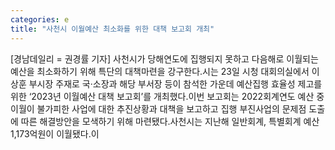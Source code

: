 ```yaml
---
categories: e
title: "사천시 이월예산 최소화를 위한 대책 보고회 개최"
---
```

[경남데일리 = 권경률 기자] 사천시가 당해연도에 집행되지 못하고 다음해로 이월되는 예산을 최소화하기 위해 특단의 대책마련을 강구한다.시는 23일 시청 대회의실에서 이상훈 부시장 주재로 국·소장과 해당 부서장 등이 참석한 가운데 예산집행 효율성 제고를 위한 ‘2023년 이월예산 대책 보고회’를 개최했다.이번 보고회는 2022회계연도 예산 중 이월이 불가피한 사업에 대한 추진상황과 대책을 보고하고 집행 부진사업의 문제점 도출에 따른 해결방안을 모색하기 위해 마련됐다.사천시는 지난해 일반회계, 특별회계 예산 1,173억원이 이월됐다.이